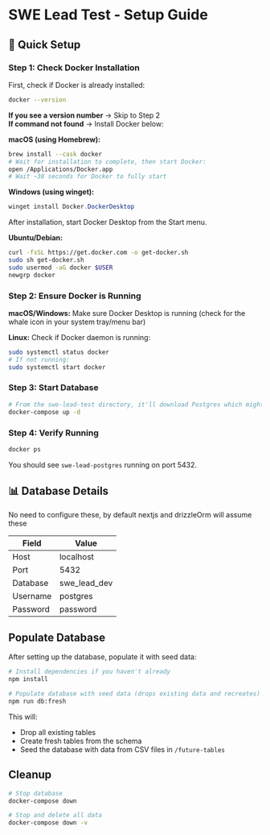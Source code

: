 # SWE Lead Test - Setup Guide

## 🚀 Quick Setup

### Step 1: Check Docker Installation

First, check if Docker is already installed:
```bash
docker --version
```

**If you see a version number** → Skip to Step 2  
**If command not found** → Install Docker below:

**macOS (using Homebrew):**
```bash
brew install --cask docker
# Wait for installation to complete, then start Docker:
open /Applications/Docker.app
# Wait ~30 seconds for Docker to fully start
```

**Windows (using winget):**
```powershell
winget install Docker.DockerDesktop
```
After installation, start Docker Desktop from the Start menu.

**Ubuntu/Debian:**
```bash
curl -fsSL https://get.docker.com -o get-docker.sh
sudo sh get-docker.sh
sudo usermod -aG docker $USER
newgrp docker
```

### Step 2: Ensure Docker is Running

**macOS/Windows:** Make sure Docker Desktop is running (check for the whale icon in your system tray/menu bar)

**Linux:** Check if Docker daemon is running:
```bash
sudo systemctl status docker
# If not running:
sudo systemctl start docker
```

### Step 3: Start Database
```bash
# From the swe-lead-test directory, it'll download Postgres which might be around 160MB
docker-compose up -d
```

### Step 4: Verify Running
```bash
docker ps
```
You should see `swe-lead-postgres` running on port 5432.

## 📊 Database Details

No need to configure these, by default nextjs and drizzleOrm will assume these

| Field    | Value         |
|----------|---------------|
| Host     | localhost     |
| Port     | 5432          |
| Database | swe_lead_dev  |
| Username | postgres      |
| Password | password      |

## Populate Database

After setting up the database, populate it with seed data:

```bash
# Install dependencies if you haven't already
npm install

# Populate database with seed data (drops existing data and recreates)
npm run db:fresh
```

This will:
- Drop all existing tables
- Create fresh tables from the schema
- Seed the database with data from CSV files in `/future-tables`

## Cleanup

```bash
# Stop database
docker-compose down

# Stop and delete all data
docker-compose down -v
```